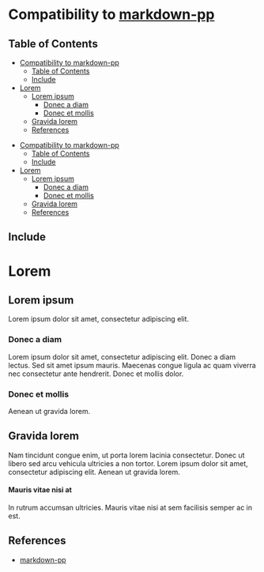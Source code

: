 # Compatibility to [markdown-pp][markdown-pp]

## Table of Contents

<!-- !toc -->

* [Compatibility to markdown-pp](#compatibility-to-markdown-pp-markdown-pp-)
  * [Table of Contents](#table-of-contents)
  * [Include](#include)
* [Lorem](#lorem)
  * [Lorem ipsum](#lorem-ipsum)
    * [Donec a diam](#donec-a-diam)
    * [Donec et mollis](#donec-et-mollis)
  * [Gravida lorem](#gravida-lorem)
  * [References](#references)

<!-- toc! -->

<!-- !toc -->

* [Compatibility to markdown-pp](#compatibility-to-markdown-pp-markdown-pp-)
  * [Table of Contents](#table-of-contents)
  * [Include](#include)
* [Lorem](#lorem)
  * [Lorem ipsum](#lorem-ipsum)
    * [Donec a diam](#donec-a-diam)
    * [Donec et mollis](#donec-et-mollis)
  * [Gravida lorem](#gravida-lorem)
  * [References](#references)

<!-- toc! -->

## Include

<!-- include (include1.md) -->
# Lorem

## Lorem ipsum

Lorem ipsum dolor sit amet, consectetur adipiscing elit.

### Donec a diam

Lorem ipsum dolor sit amet, consectetur adipiscing elit. Donec a diam lectus. Sed sit amet ipsum mauris. Maecenas congue ligula ac quam viverra nec consectetur ante hendrerit. Donec et mollis dolor.

### Donec et mollis

Aenean ut gravida lorem.

## Gravida lorem

Nam tincidunt congue enim, ut porta lorem lacinia consectetur. Donec ut libero sed arcu vehicula ultricies a non tortor. Lorem ipsum dolor sit amet, consectetur adipiscing elit. Aenean ut gravida lorem.

#### Mauris vitae nisi at

In rutrum accumsan ultricies. Mauris vitae nisi at sem facilisis semper ac in est.
<!-- /include -->

## References

<!-- !ref -->

* [markdown-pp][markdown-pp]

<!-- ref! -->

[markdown-pp]: https://github.com/jreese/markdown-pp
